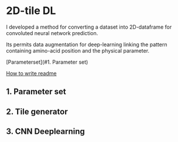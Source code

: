 # 2D-tile DL
I developed a method for converting a dataset into 2D-dataframe for convoluted neural network prediction.

Its permits data augmentation for deep-learning linking the pattern containing amino-acid position and the physical parameter.

[Parameterset](#1. Parameter set)

[How to write readme](https://docs.github.com/ja/github/writing-on-github/basic-writing-and-formatting-syntax)




## 1. Parameter set





## 2. Tile generator






## 3. CNN Deeplearning



